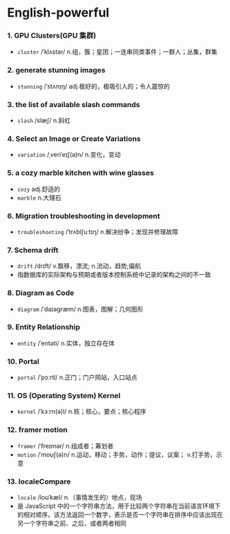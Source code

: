 # English-powerful

### 1. GPU Clusters(GPU 集群)

- `cluster` /ˈklʌstər/ n.组，簇；星团；一连串同类事件；一群人；丛集，群集

### 2. generate stunning images

- `stunning` /ˈstʌnɪŋ/ adj.极好的，极吸引人的；令人震惊的

### 3. the list of available slash commands

- `slash` /slæʃ/ n.斜杠

### 4. Select an Image or Create Variations

- `variation` /ˌveriˈeɪʃ(ə)n/ n.变化，变动

### 5. a cozy marble kitchen with wine glasses

- `cozy` adj.舒适的
- `marble` n.大理石

### 6. Migration troubleshooting in development

- `troubleshooting` /ˈtrʌblʃuːtɪŋ/ n.解决纷争；发现并修理故障

### 7. Schema drift
- `drift` /drɪft/ v.飘移，漂流; n.流动，趋势;偏航
- 指数据库的实际架构与预期或者版本控制系统中记录的架构之间的不一致

### 8. Diagram as Code

- `diagram` /ˈdaɪəɡræm/ n.图表，图解；几何图形

### 9. Entity Relationship

- `entity` /ˈentəti/ n.实体，独立存在体

### 10. Portal
- `portal` /ˈpɔːrtl/ n.正门；门户网站，入口站点

### 11. OS (Operating System) Kernel
- `kernel` /ˈkɜːrn(ə)l/ n.核；核心，要点；核心程序

### 12. framer motion
- `framer` /ˈfreɪmər/ n.组成者；筹划者
- `motion` /ˈmoʊʃ(ə)n/ n.运动，移动；手势，动作；提议，议案； v.打手势，示意

### 13. localeCompare
- `locale` /loʊˈkæl/ n.（事情发生的）地点，现场
- 是 JavaScript 中的一个字符串方法，用于比较两个字符串在当前语言环境下的相对顺序。该方法返回一个数字，表示是否一个字符串在排序中应该出现在另一个字符串之前、之后，或者两者相同



